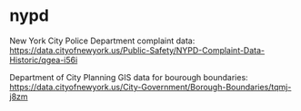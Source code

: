 # nypd

New York City Police Department complaint data: https://data.cityofnewyork.us/Public-Safety/NYPD-Complaint-Data-Historic/qgea-i56i

Department of City Planning GIS data for bourough boundaries: https://data.cityofnewyork.us/City-Government/Borough-Boundaries/tqmj-j8zm
